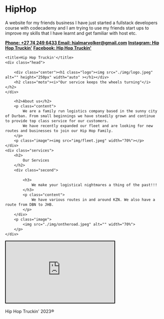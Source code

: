 # HipHop
A website for my friends business
I have just started a fullstack developers course with codecademy and I am trying to use my friends start ups to improve my skills that I have learnt and get familiar with host etc.
<!DOCTYPE html>
<html lang="en">
<div class="contact"><a href="tel:+27 74 249 6433"><b>Phone: +27 74 249 6433 </b></a>
    <a href="mailto:hjalmarvolker@gmail.com"><b>Email: hjalmarvolker@gmail.com</b></a>
    <a href="https://www.instagram.com/hip_hop_truckin/" target="_blank" ><b>Instagram: Hip Hop Truckin'</b></a>
    <a href="https://www.facebook.com/profile.php?id=100094396506365&sk=about"><b>Facebook: Hip Hop Truckin'</b></a>
</div>

<head>
    <link rel="stylesheet" href="assets/css/styles.css">
    
    <title>Hip Hop Truckin'</title>
    <div class="head">

        <div class="center"><h1 class="logo"><img src="./img/logo.jpeg" alt="" height="250px" width="auto" ></h1></div>
        <h2 class="moto"><i>"Our service keeps the wheels turning"</i></h2>
    </div>
</head>
<body>
    <div class="about">

        <h2>About us</h2>
        <p class="content">
            We are a family run logistics company based in the sunny city of Durban. From small beginnings we have steadily grown and continue to provide top class service for our customers.
            We have recently expanded our fleet and are looking for new routes and businesses to join our Hip Hop Family.
        </p>
        <p class="image"><img src="img/fleet.jpeg" width="70%"></p>
    </div>
    <div class="services">
        <h2>
            Our Services
        </h2>
        <div class="second">

            <h3>
                We make your logistical nightmares a thing of the past!!!
            </h3>
            <p class="content">
                We have various routes in and around KZN. We also have a route from DBN to JHB.
            </p>
        </div>
        <p class="image">
            <img src="./img/ontheroad.jpeg" alt="" width="70%">
        </p>
    </div>
    
</body>
<div class="map">
    <iframe src="https://www.google.com/maps/embed?pb=!1m18!1m12!1m3!1d3464.173762309933!2d30.82585127502088!3d-29.743683917393827!2m3!1f0!2f0!3f0!3m2!1i1024!2i768!4f13.1!3m3!1m2!1s0x1ef6fcea98098c0f%3A0x12bfdf8bdea41df9!2s27%20Berlin%20Dr%2C%20Waterfall%2C%203652%2C%20South%20Africa!5e0!3m2!1sen!2suk!4v1689513146333!5m2!1sen!2suk" width="70%" height="200" style="border:2px solid black;" allowfullscreen="" loading="lazy" referrerpolicy="no-referrer-when-downgrade"></iframe>
</div>

<footer>
    <p>
    Hip Hop Truckin' 2023®️
    </p>

</footer>
</html>
